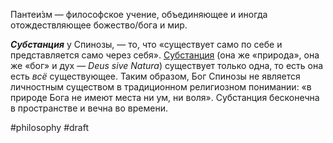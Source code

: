 Пантеи́зм — философское учение, объединяющее и иногда отождествляющее божество/бога и мир.

_**Субстанция**_ у Спинозы, — то, что «существует само по себе и представляется само через себя». [Субстанция](https://ru.m.wikipedia.org/wiki/%D0%A1%D1%83%D0%B1%D1%81%D1%82%D0%B0%D0%BD%D1%86%D0%B8%D1%8F "Субстанция") (она же «природа», она же «бог» и дух — _Deus sive Natura_) существует только одна, то есть она есть _всё_ существующее. Таким образом, Бог Спинозы не является личностным существом в традиционном религиозном понимании: «в природе Бога не имеют места ни ум, ни воля». Субстанция бесконечна в пространстве и вечна во времени.

#philosophy 
#draft
